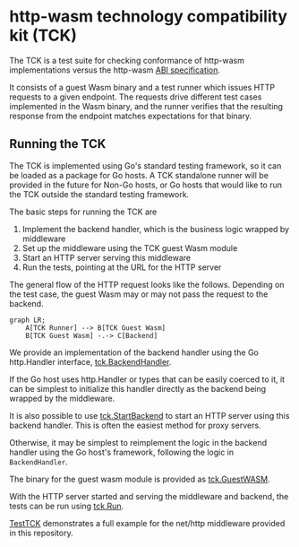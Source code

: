 # http-wasm technology compatibility kit (TCK)

The TCK is a test suite for checking conformance of http-wasm implementations
versus the http-wasm [ABI specification][1].

It consists of a guest Wasm binary and a test runner which issues HTTP requests
to a given endpoint. The requests drive different test cases implemented in
the Wasm binary, and the runner verifies that the resulting response from the
endpoint matches expectations for that binary.

## Running the TCK

The TCK is implemented using Go's standard testing framework, so it can be
loaded as a package for Go hosts. A TCK standalone runner will be provided in
the future for Non-Go hosts, or Go hosts that would like to run the TCK outside
the standard testing framework.

The basic steps for running the TCK are

1. Implement the backend handler, which is the business logic wrapped by
middleware
2. Set up the middleware using the TCK guest Wasm module
3. Start an HTTP server serving this middleware
4. Run the tests, pointing at the URL for the HTTP server

The general flow of the HTTP request looks like the follows. Depending on the
test case, the guest Wasm may or may not pass the request to the backend.

```mermaid
graph LR;
    A[TCK Runner] --> B[TCK Guest Wasm]
    B[TCK Guest Wasm] -.-> C[Backend]
```

We provide an implementation of the backend handler using the Go http.Handler
interface, [tck.BackendHandler][2].

If the Go host uses http.Handler or types that can be easily coerced to it, it
can be simplest to initialize this handler directly as the backend being
wrapped by the middleware.

It is also possible to use [tck.StartBackend][3]
to start an HTTP server using this backend handler. This is often the easiest
method for proxy servers.

Otherwise, it may be simplest to reimplement the logic in the backend handler
using the Go host's framework, following the logic in `BackendHandler`.

The binary for the guest wasm module is provided as [tck.GuestWASM][4].

With the HTTP server started and serving the middleware and backend, the tests
can be run using [tck.Run][5].

[TestTCK][6] demonstrates a full example for the net/http middleware provided
in this repository.

[1]: https://http-wasm.io/http-handler-abi/
[2]: https://pkg.go.dev/github.com/http-wasm/http-wasm-host-go/tck#BackendHandler
[3]: https://pkg.go.dev/github.com/http-wasm/http-wasm-host-go/tck#StartBackend
[4]: https://pkg.go.dev/github.com/http-wasm/http-wasm-host-go/tck#GuestWASM
[5]: https://pkg.go.dev/github.com/http-wasm/http-wasm-host-go/tck#Run
[6]: ./run_test.go
